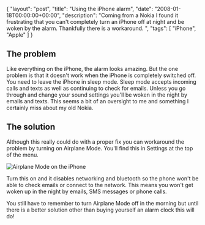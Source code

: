 {
  "layout": "post",
  "title": "Using the iPhone alarm",
  "date": "2008-01-18T00:00:00+00:00",
  "description": "Coming from a Nokia I found it frustrating that you can't completely turn an iPhone off at night and be woken by the alarm. Thankfully there is a workaround. ",
  "tags": [
    "iPhone",
    "Apple"
  ]
}

## The problem

Like everything on the iPhone, the alarm looks amazing. But the one problem is that it doesn't work when the iPhone is completely switched off. You need to leave the iPhone in sleep mode. 
Sleep mode accepts incoming calls and texts as well as continuing to check for emails. Unless you go through and change your sound settings you'll be woken in the night by emails and texts. This seems a bit of an oversight to me and something I certainly miss about my old Nokia. 

## The solution

Although this really could do with a proper fix you can workaround the problem by turning on Airplane Mode. You'll find this in Settings at the top of the menu.

![Airplane Mode on the iPhone][1] 

Turn this on and it disables networking and bluetooth so the phone won't be able to check emails or connect to the network. This means you won't get woken up in the night by emails, SMS messages or phone calls. 

You still have to remember to turn Airplane Mode off in the morning but until there is a better solution other than buying yourself an alarm clock this will do!

 [1]: http://shapeshed.com/images/articles/iphone_alarm.jpg
